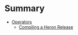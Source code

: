 # Summary

* [Operators](operators/README.md)
  * [Compiling a Heron Release](operators/release.md)
